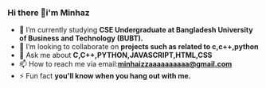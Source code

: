 ### Hi there 👋i'm Minhaz
- 🌱 I’m currently studying **CSE Undergraduate at Bangladesh University of Business and Technology (BUBT).**
- 👯 I’m looking to collaborate on **projects such as related to c,c++,python**
- 💬 Ask me about **C,C++,PYTHON,JAVASCRIPT,HTML,CSS**
- 📫 How to reach me via email:**minhaizzaaaaaaaaaa@gmail.com**
- ⚡ Fun fact **you'll know when you hang out with me.**
